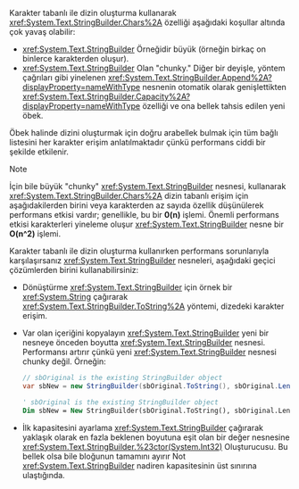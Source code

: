 Karakter tabanlı ile dizin oluşturma kullanarak <xref:System.Text.StringBuilder.Chars%2A> özelliği aşağıdaki koşullar altında çok yavaş olabilir:

- <xref:System.Text.StringBuilder> Örneğidir büyük (örneğin birkaç on binlerce karakterden oluşur).
- <xref:System.Text.StringBuilder> Olan "chunky." Diğer bir deyişle, yöntem çağrıları gibi yinelenen <xref:System.Text.StringBuilder.Append%2A?displayProperty=nameWithType> nesnenin otomatik olarak genişlettikten <xref:System.Text.StringBuilder.Capacity%2A?displayProperty=nameWithType> özelliği ve ona bellek tahsis edilen yeni öbek.

Öbek halinde dizini oluşturmak için doğru arabellek bulmak için tüm bağlı listesini her karakter erişim anlatılmaktadır çünkü performans ciddi bir şekilde etkilenir.

> [!NOTE]
>  İçin bile büyük "chunky" <xref:System.Text.StringBuilder> nesnesi, kullanarak <xref:System.Text.StringBuilder.Chars%2A> dizin tabanlı erişim için aşağıdakilerden birini veya karakterden az sayıda özellik düşünülerek performans etkisi vardır; genellikle, bu bir **0(n)** işlemi. Önemli performans etkisi karakterleri yineleme oluşur <xref:System.Text.StringBuilder> nesne bir **O(n^2)** işlemi. 

Karakter tabanlı ile dizin oluşturma kullanırken performans sorunlarıyla karşılaşırsanız <xref:System.Text.StringBuilder> nesneleri, aşağıdaki geçici çözümlerden birini kullanabilirsiniz:

- Dönüştürme <xref:System.Text.StringBuilder> için örnek bir <xref:System.String> çağırarak <xref:System.Text.StringBuilder.ToString%2A> yöntemi, dizedeki karakter erişim.

- Var olan içeriğini kopyalayın <xref:System.Text.StringBuilder> yeni bir nesneye önceden boyutta <xref:System.Text.StringBuilder> nesnesi. Performansı artırır çünkü yeni <xref:System.Text.StringBuilder> nesnesi chunky değil. Örneğin:

   ```csharp
   // sbOriginal is the existing StringBuilder object
   var sbNew = new StringBuilder(sbOriginal.ToString(), sbOriginal.Length);
   ```
   ```vb
   ' sbOriginal is the existing StringBuilder object
   Dim sbNew = New StringBuilder(sbOriginal.ToString(), sbOriginal.Length)
   ```
- İlk kapasitesini ayarlama <xref:System.Text.StringBuilder> çağırarak yaklaşık olarak en fazla beklenen boyutuna eşit olan bir değer nesnesine <xref:System.Text.StringBuilder.%23ctor(System.Int32)> Oluşturucusu. Bu bellek olsa bile bloğunun tamamını ayırır Not <xref:System.Text.StringBuilder> nadiren kapasitesinin üst sınırına ulaştığında.
